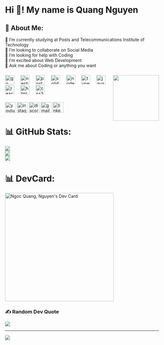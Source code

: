 <h1 align="left">Hi 👋! My name is Quang Nguyen</h1>

###

<h2>💫 About Me:</h2>
🔭 I’m currently studying at Posts and Telecommunications Institute of Technology<br>👯 I’m looking to collaborate on Social Media<br>🤝 I’m looking for help with Coding <br>🌱 I’m excited about Web Development<br>💬 Ask me about Coding or anything you want<br>

###

<img align="right" height="150" src="https://media0.giphy.com/media/v1.Y2lkPTc5MGI3NjExY2prZzEzdG0waTA1eXdqbXd5amxqaGM4ZG0wZnpnZzNxbTA4dTVlYiZlcD12MV9pbnRlcm5hbF9naWZfYnlfaWQmY3Q9Zw/tuCFp8rod0x3O/giphy.gif"  />

###

<div align="left">
  <img src="https://cdn.jsdelivr.net/gh/devicons/devicon/icons/go/go-original.svg" height="30" alt="go logo"  />
  <img width="12" />
  <img src="https://cdn.simpleicons.org/nestjs/E0234E" height="30" alt="nestjs logo"  />
  <img width="12" />
  <img src="https://cdn.jsdelivr.net/gh/devicons/devicon/icons/postgresql/postgresql-original.svg" height="30" alt="postgresql logo"  />
  <img width="12" />
  <img src="https://cdn.simpleicons.org/solidity/363636" height="30" alt="solidity logo"  />
  <img width="12" />
  <img src="https://cdn.jsdelivr.net/gh/devicons/devicon/icons/nodejs/nodejs-original.svg" height="30" alt="nodejs logo"  />
  <img width="12" />
  <img src="https://cdn.jsdelivr.net/gh/devicons/devicon/icons/typescript/typescript-original.svg" height="30" alt="typescript logo"  />
  <img width="12" />
  <img src="https://cdn.jsdelivr.net/gh/devicons/devicon/icons/javascript/javascript-original.svg" height="30" alt="javascript logo"  />
  <img width="12" />
  <img src="https://cdn.jsdelivr.net/gh/devicons/devicon/icons/react/react-original.svg" height="30" alt="react logo"  />
  <img width="12" />
  <img src="https://cdn.jsdelivr.net/gh/devicons/devicon/icons/html5/html5-original.svg" height="30" alt="html5 logo"  />
  <img width="12" />
  <img src="https://cdn.jsdelivr.net/gh/devicons/devicon/icons/css3/css3-original.svg" height="30" alt="css3 logo"  />
</div>

###

<div align="left">
  <img src="https://img.shields.io/static/v1?message=Youtube&logo=youtube&label=&color=FF0000&logoColor=white&labelColor=&style=for-the-badge" height="35" alt="youtube logo"  />
  <img src="https://img.shields.io/static/v1?message=Instagram&logo=instagram&label=&color=E4405F&logoColor=white&labelColor=&style=for-the-badge" height="35" alt="instagram logo"  />
  <img src="https://img.shields.io/static/v1?message=Discord&logo=discord&label=&color=7289DA&logoColor=white&labelColor=&style=for-the-badge" height="35" alt="discord logo"  />
  <img src="https://img.shields.io/static/v1?message=Gmail&logo=gmail&label=&color=D14836&logoColor=white&labelColor=&style=for-the-badge" height="35" alt="gmail logo"  />
  <img src="https://img.shields.io/static/v1?message=LinkedIn&logo=linkedin&label=&color=0077B5&logoColor=white&labelColor=&style=for-the-badge" height="35" alt="linkedin logo"  />
</div>

###

# 📊 GitHub Stats:
![](https://github-readme-stats.vercel.app/api?username=GnauqTheBeast&theme=city_light&hide_border=false&include_all_commits=true&count_private=false)<br/>
![](https://github-readme-streak-stats.herokuapp.com/?user=GnauqTheBeast&theme=city_light&hide_border=false)<br/>
![](https://github-readme-stats.vercel.app/api/top-langs/?username=GnauqTheBeast&theme=city_light&hide_border=false&include_all_commits=true&count_private=false&layout=compact)

# 📊 DevCard:
<a href="https://app.daily.dev/ngocquangnguyen"><img src="https://api.daily.dev/devcards/v2/S6XqDIrcCHAnnE7rI2HVu.png?type=default&r=bq6" width="356" alt="Ngoc Quang, Nguyen's Dev Card"/></a>

### ✍️ Random Dev Quote
![](https://quotes-github-readme.vercel.app/api?type=horizontal&theme=radical)

---
[![](https://visitcount.itsvg.in/api?id=GnauqTheBeast&icon=0&color=0)](https://visitcount.itsvg.in)

<!-- Proudly created with GPRM ( https://gprm.itsvg.in ) -->
